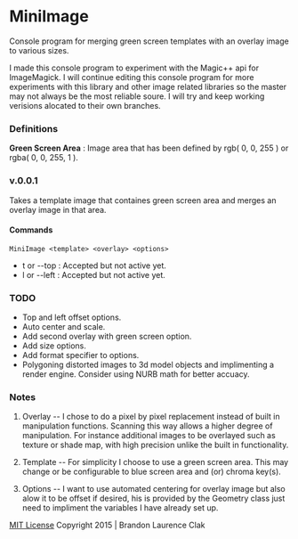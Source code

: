 # MiniImage
Console program for merging green screen templates with an overlay image to various sizes. 

I made this console program to experiment with the Magic++ api for ImageMagick.  I will continue editing this console program for more experiments with this library and other image related libraries so the master may not always be the most reliable soure.  I will try and keep working verisions alocated to their own branches.

### Definitions
**Green Screen Area** : Image area that has been defined by rgb( 0, 0, 255 ) or rgba( 0, 0, 255, 1 ).

### v.0.0.1
Takes a template image that containes green screen area and merges an overlay image in that area.

#### Commands
`MiniImage <template> <overlay> <options>`

- t or --top  :  Accepted but not active yet.
- l or --left :  Accepted but not active yet.

### TODO
- Top and left offset options.
- Auto center and scale.
- Add second overlay with green screen option.
- Add size options.
- Add format specifier to options.
- Polygoning distorted images to 3d model objects and implimenting a render engine.  Consider using NURB math for better accuacy. 

### Notes
1. Overlay
-- I chose to do a pixel by pixel replacement instead of built in manipulation functions.  Scanning this way allows a higher degree of manipulation.  For instance additional images to be overlayed such as texture or shade map, with high precision unlike the built in functionality.

2. Template
-- For simplicity I choose to use a green screen area.  This may change or be configurable to blue screen area and (or) chroma key(s).

3. Options
-- I want to use automated centering for overlay image but also alow it to be offset if desired, his is provided by the Geometry class just need to impliment the variables I have already set up.


[MIT License](LICENSE)
Copyright 2015 | Brandon Laurence Clak
 
